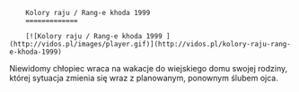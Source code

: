 
        Kolory raju / Rang-e khoda 1999 
        =============
        
        [![Kolory raju / Rang-e khoda 1999 ](http://vidos.pl/images/player.gif)](http://vidos.pl/kolory-raju-rang-e-khoda-1999)
        
        
 Niewidomy chłopiec wraca na wakacje do wiejskiego domu swojej rodziny, której sytuacja zmienia się wraz z planowanym, ponownym ślubem ojca.
    